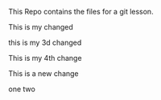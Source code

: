 
This Repo contains the files for a git lesson.

This is my changed

this is my 3d changed

This is my 4th change

This is a new change

one
two
